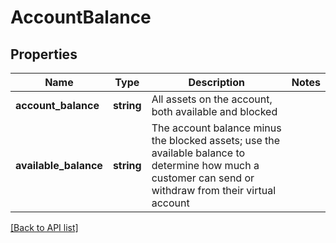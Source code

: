 # AccountBalance

## Properties

Name | Type | Description | Notes
------------ | ------------- | ------------- | -------------
**account_balance** | **string** | All assets on the account, both available and blocked |
**available_balance** | **string** | The account balance minus the blocked assets; use the available balance to determine how much a customer can send or withdraw from their virtual account |

[[Back to API list]](../../README.md#api-endpoints)

